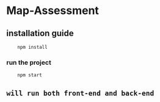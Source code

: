 # Map-Assessment

## installation guide
```
    npm install
```
### run the project

```
    npm start  
```
## ``will run both front-end and back-end``

